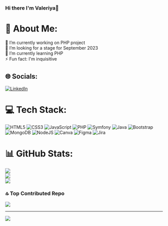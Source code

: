 ### Hi there I'm Valeriya👋

# 💫 About Me:
🔭 I’m currently working on PHP project<br>🤝 I’m looking for a stage for September 2023<br>🌱 I’m currently learning PHP<br>⚡ Fun fact: I'm inquisitive 

## 🌐 Socials:
[![LinkedIn](https://img.shields.io/badge/LinkedIn-%230077B5.svg?logo=linkedin&logoColor=white)](https://linkedin.com/in/https://www.linkedin.com/in/vs1518/) 

# 💻 Tech Stack:
![HTML5](https://img.shields.io/badge/html5-%23E34F26.svg?style=flat&logo=html5&logoColor=white) ![CSS3](https://img.shields.io/badge/css3-%231572B6.svg?style=flat&logo=css3&logoColor=white) ![JavaScript](https://img.shields.io/badge/javascript-%23323330.svg?style=flat&logo=javascript&logoColor=%23F7DF1E) ![PHP](https://img.shields.io/badge/php-%23777BB4.svg?style=flat&logo=php&logoColor=white) ![Symfony](https://img.shields.io/badge/symfony-%23000000.svg?style=flat&logo=symfony&logoColor=white) ![Java](https://img.shields.io/badge/java-%23ED8B00.svg?style=flat&logo=java&logoColor=white)
 ![Bootstrap](https://img.shields.io/badge/bootstrap-%23563D7C.svg?style=flat&logo=bootstrap&logoColor=white) ![MongoDB](https://img.shields.io/badge/MongoDB-%234ea94b.svg?style=flat&logo=mongodb&logoColor=white)  ![NodeJS](https://img.shields.io/badge/mysql-%2300f.svg?style=flat&logo=mysql&logoColor=white) ![Canva](https://img.shields.io/badge/Canva-%2300C4CC.svg?style=flat&logo=Canva&logoColor=white) 	![Figma](https://img.shields.io/badge/figma-%23F24E1E.svg?style=flat&logo=figma&logoColor=white) ![Jira](https://img.shields.io/badge/jira-%230A0FFF.svg?style=flat&logo=jira&logoColor=white)
# 📊 GitHub Stats:
![](https://github-readme-stats.vercel.app/api?username=vs1518&theme=tokyonight&hide_border=true&include_all_commits=false&count_private=false)<br/>
![](https://github-readme-streak-stats.herokuapp.com/?user=vs1518&theme=tokyonight&hide_border=true)<br/>
![](https://github-readme-stats.vercel.app/api/top-langs/?username=vs1518&theme=tokyonight&hide_border=true&include_all_commits=false&count_private=false&layout=compact)

### 🔝 Top Contributed Repo
![](https://github-contributor-stats.vercel.app/api?username=vs1518&limit=5&theme=tokyonight&combine_all_yearly_contributions=true)

---
[![](https://visitcount.itsvg.in/api?id=vs1518&icon=0&color=0)](https://visitcount.itsvg.in)

<!-- Proudly created with GPRM ( https://gprm.itsvg.in ) -->
